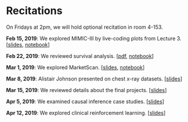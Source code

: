 # Recitations

On Fridays at 2pm, we will hold optional recitation in room 4-153.

**Feb 15, 2019**: We explored MIMIC-III by live-coding plots from Lecture 3. [[slides](rec1-slides.pdf), [notebook](rec1-notebook.ipynb)]

**Feb 22, 2019**: We reviewed survival analysis. [[pdf](rec2-writeup.pdf), [notebook](rec2-notebook.ipynb)]

**Mar 1, 2019**: We explored MarketScan. [[slides](rec3-slides.pdf), [notebook](rec3-notebook.ipynb)]

**Mar 8, 2019**: Alistair Johnson presented on chest x-ray datasets. [[slides](rec4-slides.pdf)]

**Mar 15, 2019**: We reviewed details about the final projects. [[slides](rec5-slides.pdf)]

**Apr 5, 2019**: We examined causal inference case studies. [[slides](rec6-slides.pdf)]

**Apr 12, 2019**: We explored clinical reinforcement learning. [[slides](rec7-slides.pdf)]
